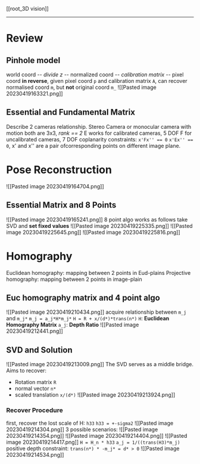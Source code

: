 [[root_3D vision]]
****
# Review
## Pinhole model
world coord -- *divide z* -- normalized coord -- *calibration matrix* -- pixel coord
**in reverse**,  given pixel coord `p` and calibration matrix `A`, can recover normalised coord `m`, but **not** original coord `m_`
![[Pasted image 20230419163321.png]]

## Essential and Fundamental Matrix
Describe 2 cameras relationship. Stereo Camera or monocular camera with motion
both are 3x3, _rank == 2_
E works for calibrated cameras, 5 DOF
F for uncalibrated cameras, 7 DOF
coplanarity constraints:
`x'Fx'' == 0` `x'Ex'' == 0`, x' and x'' are a pair ofcorresponding points on different image plane.
# Pose Reconstruction
![[Pasted image 20230419164704.png]]

## Essential Matrix and 8 Points
![[Pasted image 20230419165241.png]]
8 point algo works as follows
take SVD and **set fixed values**
![[Pasted image 20230419225335.png]]
![[Pasted image 20230419225645.png]]
![[Pasted image 20230419225816.png]]

# Homography
Euclidean homography: mapping between 2 points in Eud-plains
Projective homography: mapping between 2 points in image-plain
## Euc homography matrix and 4 point algo
![[Pasted image 20230419210434.png]]
acquire relationship between `m_j` and `m_j*`
`m_j = a_j*H*m_j*`
`H = R + x/(d*)*trans(n*)`
`H`: **Euclidean Homography Matrix**
`a_j`: **Depth Ratio**
![[Pasted image 20230419212441.png]]
## SVD and Solution
![[Pasted image 20230419213009.png]]
The SVD serves as a middle bridge. Aims to recover:
- Rotation matrix `R`
- normal vector `n*`
- scaled translation `x/(d*)`
![[Pasted image 20230419213924.png]]

### Recover Procedure
first, recover the lost scale of H: `h33`
`h33 = +-sigma2`
![[Pasted image 20230419214304.png]]
3 possible scenarios:
![[Pasted image 20230419214354.png]]
![[Pasted image 20230419214404.png]]
![[Pasted image 20230419214417.png]]
`H = H_n * h33`
`a_j = 1/((trans(H3)*m_j)`
positive depth constraint: `trans(n*) * -m_j* = d* > 0`
![[Pasted image 20230419214534.png]]